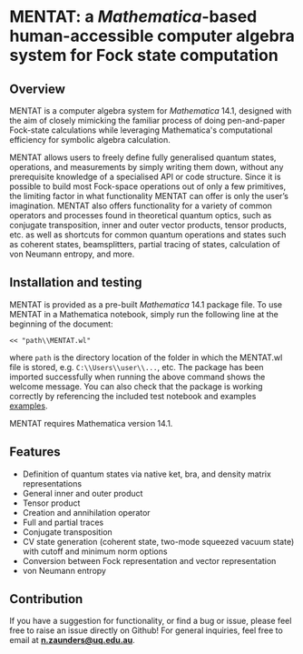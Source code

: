 # MENTAT: a *Mathematica*-based human-accessible computer algebra system for Fock state computation

## Overview

MENTAT is a computer algebra system for *Mathematica* 14.1, designed with the aim of closely mimicking the familiar process of doing pen-and-paper Fock-state calculations while leveraging Mathematica's computational efficiency for symbolic algebra calculation. 

MENTAT allows users to freely define fully generalised quantum states, operations, and measurements by simply writing them down, without any prerequisite knowledge of a specialised API or code structure. Since it is possible to build most Fock-space operations out of only a few primitives, the limiting factor in what functionality MENTAT can offer is only the user’s imagination. MENTAT also offers functionality for a variety of common operators and processes found in theoretical quantum optics, such as conjugate transposition, inner and outer vector products, tensor products, etc. as well as shortcuts for common quantum operations and states such as coherent states, beamsplitters, partial tracing of states, calculation of von Neumann entropy, and more.

## Installation and testing

MENTAT is provided as a pre-built *Mathematica* 14.1 package file. To use MENTAT in a Mathematica notebook, simply run the following line at the beginning of the document:

```
<< "path\\MENTAT.wl"
```

where `path` is the directory location of the folder in which the MENTAT.wl file is stored, e.g. `C:\\Users\\user\\...`, etc. The package has been imported successfully when running the above command shows the welcome message. You can also check that the package is working correctly by referencing the included test notebook and examples [examples](https://github.com/nicholaszaunders/MENTAT/tree/main/examples).

MENTAT requires Mathematica version 14.1.

## Features
 - Definition of quantum states via native ket, bra, and density matrix representations
 - General inner and outer product
 - Tensor product
 - Creation and annihilation operator
 - Full and partial traces
 - Conjugate transposition
 - CV state generation (coherent state, two-mode squeezed vacuum state) with cutoff and minimum norm options
 - Conversion between Fock representation and vector representation
 - von Neumann entropy

## Contribution

If you have a suggestion for functionality, or find a bug or issue, please feel free to raise an issue directly on Github! For general inquiries, feel free to email at **n.zaunders@uq.edu.au**.
